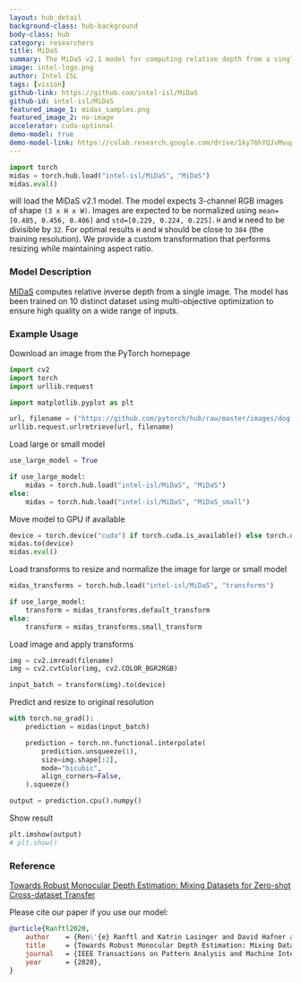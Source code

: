 ```yaml
---
layout: hub_detail
background-class: hub-background
body-class: hub
category: researchers
title: MiDaS
summary: The MiDaS v2.1 model for computing relative depth from a single image.
image: intel-logo.png
author: Intel ISL
tags: [vision]
github-link: https://github.com/intel-isl/MiDaS
github-id: intel-isl/MiDaS
featured_image_1: midas_samples.png
featured_image_2: no-image
accelerator: cuda-optional
demo-model: true
demo-model-link: https://colab.research.google.com/drive/1ky76hYQJvMvup6GAfsVhvExSWWJmxR4Q?usp=sharing#scrollTo=WFnsv2SONMs7
---
```


```python
import torch
midas = torch.hub.load("intel-isl/MiDaS", "MiDaS")
midas.eval()
```

will load the MiDaS v2.1 model. The model expects 3-channel RGB images of shape ```(3 x H x W)```. Images are expected to be normalized using
`mean=[0.485, 0.456, 0.406]` and `std=[0.229, 0.224, 0.225]`.
`H` and `W` need to be divisible by `32`. For optimal results `H` and `W` should be close to `384` (the training resolution).
We provide a custom transformation that performs resizing while maintaining aspect ratio.

### Model Description

[MiDaS](https://arxiv.org/abs/1907.01341) computes relative inverse depth from a single image. The model has been trained on 10 distinct dataset using
multi-objective optimization to ensure high quality on a wide range of inputs.


### Example Usage

Download an image from the PyTorch homepage
```python
import cv2
import torch
import urllib.request

import matplotlib.pyplot as plt

url, filename = ("https://github.com/pytorch/hub/raw/master/images/dog.jpg", "dog.jpg")
urllib.request.urlretrieve(url, filename)
```

Load large or small model

```python
use_large_model = True

if use_large_model:
    midas = torch.hub.load("intel-isl/MiDaS", "MiDaS")
else:
    midas = torch.hub.load("intel-isl/MiDaS", "MiDaS_small")
```

Move model to GPU if available
```python
device = torch.device("cuda") if torch.cuda.is_available() else torch.device("cpu")
midas.to(device)
midas.eval()
```


Load transforms to resize and normalize the image for large or small model
```python
midas_transforms = torch.hub.load("intel-isl/MiDaS", "transforms")

if use_large_model:
    transform = midas_transforms.default_transform
else:
    transform = midas_transforms.small_transform
```

Load image and apply transforms
```python
img = cv2.imread(filename)
img = cv2.cvtColor(img, cv2.COLOR_BGR2RGB)

input_batch = transform(img).to(device)
```


Predict and resize to original resolution
```python
with torch.no_grad():
    prediction = midas(input_batch)

    prediction = torch.nn.functional.interpolate(
        prediction.unsqueeze(1),
        size=img.shape[:2],
        mode="bicubic",
        align_corners=False,
    ).squeeze()

output = prediction.cpu().numpy()
```

Show result
```python
plt.imshow(output)
# plt.show()
```

### Reference
[Towards Robust Monocular Depth Estimation: Mixing Datasets for Zero-shot Cross-dataset Transfer](https://arxiv.org/abs/1907.01341)

Please cite our paper if you use our model:
```bibtex
@article{Ranftl2020,
	author    = {Ren\'{e} Ranftl and Katrin Lasinger and David Hafner and Konrad Schindler and Vladlen Koltun},
	title     = {Towards Robust Monocular Depth Estimation: Mixing Datasets for Zero-shot Cross-dataset Transfer},
	journal   = {IEEE Transactions on Pattern Analysis and Machine Intelligence (TPAMI)},
	year      = {2020},
}
```
